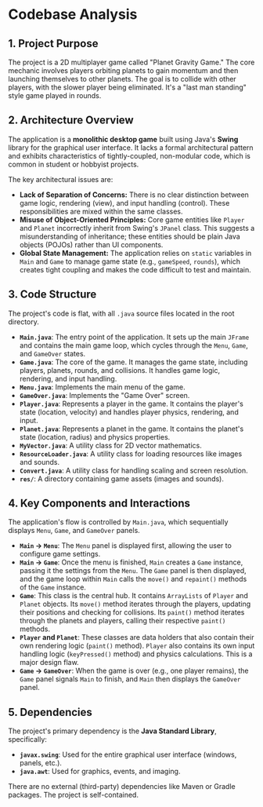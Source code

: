 # Codebase Analysis

## 1. Project Purpose

The project is a 2D multiplayer game called "Planet Gravity Game." The core mechanic involves players orbiting planets to gain momentum and then launching themselves to other planets. The goal is to collide with other players, with the slower player being eliminated. It's a "last man standing" style game played in rounds.

## 2. Architecture Overview

The application is a **monolithic desktop game** built using Java's **Swing** library for the graphical user interface. It lacks a formal architectural pattern and exhibits characteristics of tightly-coupled, non-modular code, which is common in student or hobbyist projects.

The key architectural issues are:
*   **Lack of Separation of Concerns:** There is no clear distinction between game logic, rendering (view), and input handling (control). These responsibilities are mixed within the same classes.
*   **Misuse of Object-Oriented Principles:** Core game entities like `Player` and `Planet` incorrectly inherit from Swing's `JPanel` class. This suggests a misunderstanding of inheritance; these entities should be plain Java objects (POJOs) rather than UI components.
*   **Global State Management:** The application relies on `static` variables in `Main` and `Game` to manage game state (e.g., `gameSpeed`, `rounds`), which creates tight coupling and makes the code difficult to test and maintain.

## 3. Code Structure

The project's code is flat, with all `.java` source files located in the root directory.

*   **`Main.java`**: The entry point of the application. It sets up the main `JFrame` and contains the main game loop, which cycles through the `Menu`, `Game`, and `GameOver` states.
*   **`Game.java`**: The core of the game. It manages the game state, including players, planets, rounds, and collisions. It handles game logic, rendering, and input handling.
*   **`Menu.java`**: Implements the main menu of the game.
*   **`GameOver.java`**: Implements the "Game Over" screen.
*   **`Player.java`**: Represents a player in the game. It contains the player's state (location, velocity) and handles player physics, rendering, and input.
*   **`Planet.java`**: Represents a planet in the game. It contains the planet's state (location, radius) and physics properties.
*   **`MyVector.java`**: A utility class for 2D vector mathematics.
*   **`ResourceLoader.java`**: A utility class for loading resources like images and sounds.
*   **`Convert.java`**: A utility class for handling scaling and screen resolution.
*   **`res/`**: A directory containing game assets (images and sounds).

## 4. Key Components and Interactions

The application's flow is controlled by `Main.java`, which sequentially displays `Menu`, `Game`, and `GameOver` panels.

*   **`Main` -> `Menu`**: The `Menu` panel is displayed first, allowing the user to configure game settings.
*   **`Main` -> `Game`**: Once the menu is finished, `Main` creates a `Game` instance, passing it the settings from the `Menu`. The `Game` panel is then displayed, and the game loop within `Main` calls the `move()` and `repaint()` methods of the `Game` instance.
*   **`Game`**: This class is the central hub. It contains `ArrayLists` of `Player` and `Planet` objects. Its `move()` method iterates through the players, updating their positions and checking for collisions. Its `paint()` method iterates through the planets and players, calling their respective `paint()` methods.
*   **`Player` and `Planet`**: These classes are data holders that also contain their own rendering logic (`paint()` method). `Player` also contains its own input handling logic (`keyPressed()` method) and physics calculations. This is a major design flaw.
*   **`Game` -> `GameOver`**: When the game is over (e.g., one player remains), the `Game` panel signals `Main` to finish, and `Main` then displays the `GameOver` panel.

## 5. Dependencies

The project's primary dependency is the **Java Standard Library**, specifically:
*   **`javax.swing`**: Used for the entire graphical user interface (windows, panels, etc.).
*   **`java.awt`**: Used for graphics, events, and imaging.

There are no external (third-party) dependencies like Maven or Gradle packages. The project is self-contained.
